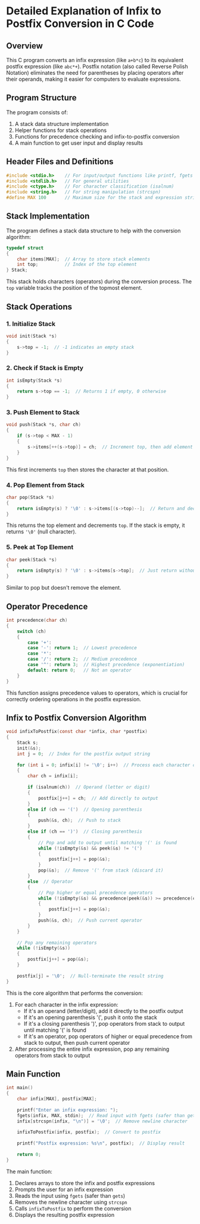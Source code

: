 # Detailed Explanation of Infix to Postfix Conversion in C Code

## Overview

This C program converts an infix expression (like `a+b*c`) to its equivalent postfix expression (like `abc*+`). Postfix notation (also called Reverse Polish Notation) eliminates the need for parentheses by placing operators after their operands, making it easier for computers to evaluate expressions.

## Program Structure

The program consists of:
1. A stack data structure implementation
2. Helper functions for stack operations
3. Functions for precedence checking and infix-to-postfix conversion
4. A main function to get user input and display results

## Header Files and Definitions

```c
#include <stdio.h>    // For input/output functions like printf, fgets
#include <stdlib.h>   // For general utilities
#include <ctype.h>    // For character classification (isalnum)
#include <string.h>   // For string manipulation (strcspn)
#define MAX 100       // Maximum size for the stack and expression strings
```

## Stack Implementation

The program defines a stack data structure to help with the conversion algorithm:

```c
typedef struct
{
    char items[MAX];  // Array to store stack elements
    int top;          // Index of the top element
} Stack;
```

This stack holds characters (operators) during the conversion process. The `top` variable tracks the position of the topmost element.

## Stack Operations

### 1. Initialize Stack
```c
void init(Stack *s)
{
    s->top = -1;  // -1 indicates an empty stack
}
```

### 2. Check if Stack is Empty
```c
int isEmpty(Stack *s)
{
    return s->top == -1;  // Returns 1 if empty, 0 otherwise
}
```

### 3. Push Element to Stack
```c
void push(Stack *s, char ch)
{
    if (s->top < MAX - 1)
    {
        s->items[++(s->top)] = ch;  // Increment top, then add element
    }
}
```
This first increments `top` then stores the character at that position.

### 4. Pop Element from Stack
```c
char pop(Stack *s)
{
    return isEmpty(s) ? '\0' : s->items[(s->top)--];  // Return and decrement
}
```
This returns the top element and decrements `top`. If the stack is empty, it returns `'\0'` (null character).

### 5. Peek at Top Element
```c
char peek(Stack *s)
{
    return isEmpty(s) ? '\0' : s->items[s->top];  // Just return without popping
}
```
Similar to pop but doesn't remove the element.

## Operator Precedence

```c
int precedence(char ch)
{
    switch (ch)
    {
        case '+':
        case '-': return 1;  // Lowest precedence
        case '*':
        case '/': return 2;  // Medium precedence
        case '^': return 3;  // Highest precedence (exponentiation)
        default: return 0;   // Not an operator
    }
}
```
This function assigns precedence values to operators, which is crucial for correctly ordering operations in the postfix expression.

## Infix to Postfix Conversion Algorithm

```c
void infixToPostfix(const char *infix, char *postfix)
{
    Stack s;
    init(&s);
    int j = 0;  // Index for the postfix output string
    
    for (int i = 0; infix[i] != '\0'; i++)  // Process each character of input
    {
        char ch = infix[i];
        
        if (isalnum(ch))  // Operand (letter or digit)
        {
            postfix[j++] = ch;  // Add directly to output
        }
        else if (ch == '(')  // Opening parenthesis
        {
            push(&s, ch);  // Push to stack
        }
        else if (ch == ')')  // Closing parenthesis
        {
            // Pop and add to output until matching '(' is found
            while (!isEmpty(&s) && peek(&s) != '(')
            {
                postfix[j++] = pop(&s);
            }
            pop(&s);  // Remove '(' from stack (discard it)
        }
        else  // Operator
        {
            // Pop higher or equal precedence operators
            while (!isEmpty(&s) && precedence(peek(&s)) >= precedence(ch))
            {
                postfix[j++] = pop(&s);
            }
            push(&s, ch);  // Push current operator
        }
    }
    
    // Pop any remaining operators
    while (!isEmpty(&s))
    {
        postfix[j++] = pop(&s);
    }
    
    postfix[j] = '\0';  // Null-terminate the result string
}
```

This is the core algorithm that performs the conversion:
1. For each character in the infix expression:
   - If it's an operand (letter/digit), add it directly to the postfix output
   - If it's an opening parenthesis '(', push it onto the stack
   - If it's a closing parenthesis ')', pop operators from stack to output until matching '(' is found
   - If it's an operator, pop operators of higher or equal precedence from stack to output, then push current operator
2. After processing the entire infix expression, pop any remaining operators from stack to output

## Main Function

```c
int main()
{
    char infix[MAX], postfix[MAX];
    
    printf("Enter an infix expression: ");
    fgets(infix, MAX, stdin);  // Read input with fgets (safer than gets)
    infix[strcspn(infix, "\n")] = '\0';  // Remove newline character
    
    infixToPostfix(infix, postfix);  // Convert to postfix
    
    printf("Postfix expression: %s\n", postfix);  // Display result
    
    return 0;
}
```

The main function:
1. Declares arrays to store the infix and postfix expressions
2. Prompts the user for an infix expression
3. Reads the input using `fgets` (safer than `gets`)
4. Removes the newline character using `strcspn`
5. Calls `infixToPostfix` to perform the conversion
6. Displays the resulting postfix expression
